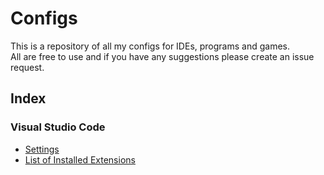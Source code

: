 # Configs

This is a repository of all my configs for IDEs, programs and games.  
All are free to use and if you have any suggestions please create an issue request.

## Index

### Visual Studio Code

- [Settings](.vscode/settings.json)
- [List of Installed Extensions](.vscode/List%20of%20Installed%20Extensions.md)
